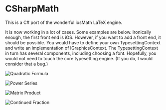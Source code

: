 # CSharpMath
This is a C# port of the wonderful iosMath LaTeX engine.

It is now working in a lot of cases. Some examples are below. Ironically enough, the first front end is iOS. However, if you want to add a front end, it should be possible. You would have to define your own TypesettingContext and write an implementation of IGraphicsContext. The TypesettingContext in turn has several components, including choosing a font. Hopefully, you would not need to touch the core typesetting engine. (If you do, I would consider that a bug.)

![Quadratic Formula](https://github.com/verybadcat/CSharpMath/blob/master/CSharpMath/RenderedSamples/Quadratic%20Formula.png)

![Power Series](https://github.com/verybadcat/CSharpMath/blob/master/CSharpMath/RenderedSamples/PowerSeries.png)

![Matrix Product](https://github.com/verybadcat/CSharpMath/blob/master/CSharpMath/RenderedSamples/MatrixProduct.png)

![Continued Fraction](https://github.com/verybadcat/CSharpMath/blob/master/CSharpMath/RenderedSamples/ContinuedFraction.png)
